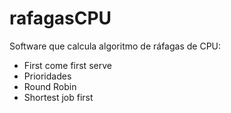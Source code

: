 # rafagasCPU
Software que calcula algoritmo de ráfagas de CPU:
- First come first serve
- Prioridades
- Round Robin
- Shortest job first
